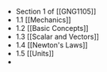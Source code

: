 - Section 1 of [[GNG1105]]
- 1.1 [[Mechanics]]
- 1.2 [[Basic Concepts]]
- 1.3 [[Scalar and Vectors]]
- 1.4 [[Newton's Laws]]
- 1.5 [[Units]]
-